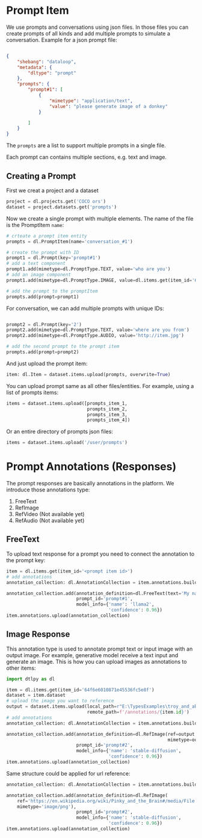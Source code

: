 # Prompt Item

We use prompts and conversations using json files. In those files you can create prompts of all kinds and add multiple prompts to simulate a conversation.
Example for a json prompt file:
```json

{
	"shebang": "dataloop",
	"metadata": {
		"dltype": "prompt"
	},
	"prompts": {
		"prompt#1": [
			{
				"mimetype": "application/text",
				"value": "please generate image of a donkey"
			}

		]
	}
}
```

The `prompts` are a list to support multiple prompts in a single file.

Each prompt can contains multiple sections, e.g. text and image.

## Creating a Prompt

First we creat a project and a dataset
```python
project = dl.projects.get('COCO ors')
dataset = project.datasets.get('prompts')
```

Now we create a single prompt with multiple elements. The name of the file is the PromptItem `name`:
```python
# crteate a prompt item entity
prompts = dl.PromptItem(name='conversation_#1')

# create the prompt with ID
prompt1 = dl.Prompt(key='prompt#1')
# add a text component
prompt1.add(mimetype=dl.PromptType.TEXT, value='who are you')
# add an image component
prompt1.add(mimetype=dl.PromptType.IMAGE, value=dl.items.get(item_id='64f5bd67a9163562961377f5').stream)

# add the prompt to the promptItem
prompts.add(prompt=prompt1)
```

For conversation, we can add multiple prompts with unique IDs:

```python

prompt2 = dl.Prompt(key='2')
prompt2.add(mimetype=dl.PromptType.TEXT, value='where are you from')
prompt2.add(mimetype=dl.PromptType.AUDIO, value='http://item.jpg')

# add the second prompt to the prompt item
prompts.add(prompt=prompt2)
```

And just upload the prompt item:
```python
item: dl.Item = dataset.items.upload(prompts, overwrite=True)
```

You can upload prompt same as all other files/entities.
For example, using a list of prompts items:
```python
items = dataset.items.upload([prompts_item_1,
                              prompts_item_2,
                              prompts_item_3,
                              prompts_item_4])
```
Or an entire directory of prompts json files:

```python
items = dataset.items.upload('/user/prompts')
```

# Prompt Annotations (Responses)

The prompt responses are basically annotations in the platform.
We introduce those annotations type:

1. FreeText
2. RefImage
3. RefVideo (Not available yet)
4. RefAudio (Not available yet)

## FreeText

To upload text response for a prompt you need to connect the annotation to the prompt key:

```python
item = dl.items.get(item_id='<prompt item id>')
# add annotations
annotation_collection: dl.AnnotationCollection = item.annotations.builder()

annotation_collection.add(annotation_definition=dl.FreeText(text='My name is botman'),
                          prompt_id='prompt#1',
                          model_info={'name': 'llama2',
                                      'confidence': 0.96})
item.annotations.upload(annotation_collection)

```

## Image Response

This annotation type is used to annotate prompt text or input image with an output image.
For example, generative model receive a text input and generate an image.
This is how you can upload images as annotations to other items:

```python
import dtlpy as dl

item = dl.items.get(item_id='64f6e6010871e45536fc5e8f')
dataset = item.dataset
# upload the image you want to reference
output = dataset.items.upload(local_path=r"E:\TypesExamples\troy_and_abed.jpeg",
                              remote_path=f'/annotations/{item.id}')
# add annotations
annotation_collection: dl.AnnotationCollection = item.annotations.builder()

annotation_collection.add(annotation_definition=dl.RefImage(ref=output.id,
                                                            mimetype=output.mimetype),
                          prompt_id='prompt#2',
                          model_info={'name': 'stable-diffusion',
                                      'confidence': 0.96})
item.annotations.upload(annotation_collection)
```

Same structure could be applied for url reference:

```python
annotation_collection: dl.AnnotationCollection = item.annotations.builder()

annotation_collection.add(annotation_definition=dl.RefImage(
    ref='https://en.wikipedia.org/wiki/Pinky_and_the_Brain#/media/File:PinkyandtheBrain.Pinky.png',
    mimetype='image/png'),
                          prompt_id='prompt#2',
                          model_info={'name': 'stable-diffusion',
                                      'confidence': 0.96})
item.annotations.upload(annotation_collection)

```


